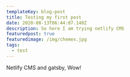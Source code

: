```yaml
---
templateKey: blog-post
title: Testing my first post
date: 2020-08-13T06:44:07.140Z
description: So here I am trying netlify CMS
featuredpost: true
featuredimage: /img/chemex.jpg
tags:
  - test
---
```

Netlify CMS and gatsby, Wow!